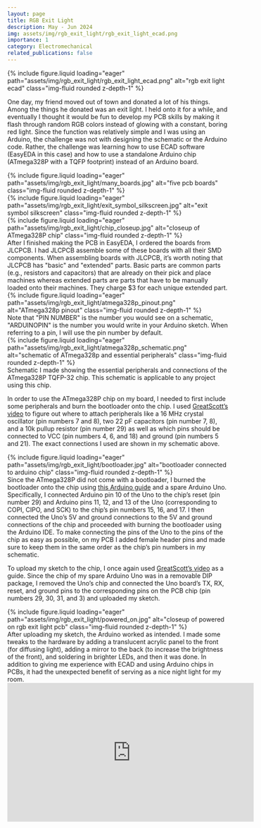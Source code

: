 ```yaml
---
layout: page
title: RGB Exit Light
description: May - Jun 2024
img: assets/img/rgb_exit_light/rgb_exit_light_ecad.png
importance: 1
category: Electromechanical
related_publications: false
---
```



<div class="row justify-content-center">
    <div class="col-sm-8">
        {% include figure.liquid loading="eager" path="assets/img/rgb_exit_light/rgb_exit_light_ecad.png" alt="rgb exit light ecad" class="img-fluid rounded z-depth-1" %}
    </div>
</div>

One day, my friend moved out of town and donated a lot of his things. Among the things he donated was an exit light. I held onto it for a while, and eventually I thought it would be fun to develop my PCB skills by making it flash through random RGB colors instead of glowing with a constant, boring red light. Since the function was relatively simple and I was using an Arduino, the challenge was not with designing the schematic or the Arduino code. Rather, the challenge was learning how to use ECAD software (EasyEDA in this case) and how to use a standalone Arduino chip (ATmega328P with a TQFP footprint) instead of an Arduino board.

<div class="row justify-content-center">
    <div class="col-sm-4 mt-3">
        {% include figure.liquid loading="eager" path="assets/img/rgb_exit_light/many_boards.jpg" alt="five pcb boards" class="img-fluid rounded z-depth-1" %}
    </div>
    <div class="col-sm-4 mt-3">
        {% include figure.liquid loading="eager" path="assets/img/rgb_exit_light/exit_symbol_silkscreen.jpg" alt="exit symbol silkscreen" class="img-fluid rounded z-depth-1" %}
    </div>
    <div class="col-sm-4 mt-3">
        {% include figure.liquid loading="eager" path="assets/img/rgb_exit_light/chip_closeup.jpg" alt="closeup of ATmega328P chip" class="img-fluid rounded z-depth-1" %}
    </div>
</div>
After I finished making the PCB in EasyEDA, I ordered the boards from JLCPCB. I had JLCPCB assemble some of these boards with all their SMD components. When assembling boards with JLCPCB, it’s worth noting that JLCPCB has "basic" and "extended" parts. Basic parts are common parts (e.g., resistors and capacitors) that are already on their pick and place machines whereas extended parts are parts that have to be manually loaded onto their machines. They charge $3 for each unique extended part.

<div class="row justify-content-center">
    <div class="col-sm-10 mt-3">
        {% include figure.liquid loading="eager" path="assets/img/rgb_exit_light/atmega328p_pinout.png" alt="ATmega328p pinout" class="img-fluid rounded z-depth-1" %}
        <div class="caption mt-0">
            Note that "PIN NUMBER" is the number you would see on a schematic, "ARDUINOPIN" is the number you would write in your Arduino sketch. When referring to a pin, I will use the pin number by default.
        </div>
    </div>
</div>

<div class="row justify-content-center">
    <div class="col-sm-10 mt-3">
        {% include figure.liquid loading="eager" path="assets/img/rgb_exit_light/atmega328p_schematic.png" alt="schematic of ATmega328p and essential peripherals" class="img-fluid rounded z-depth-1" %}
        <div class="caption mt-0">
            Schematic I made showing the essential peripherals and connections of the ATmega328P TQFP-32 chip. This schematic is applicable to any project using this chip.
        </div>
    </div>
</div>

In order to use the ATmega328P chip on my board, I needed to first include some peripherals and burn the bootloader onto the chip. I used <a href="https://youtu.be/J3DYgzRvLT8?t=124">GreatScott’s video</a> to figure out where to attach peripherals like a 16 MHz crystal oscillator (pin numbers 7 and 8), two 22 pF capacitors (pin number 7, 8), and a 10k pullup resistor (pin number 29) as well as which pins should be connected to VCC (pin numbers 4, 6, and 18) and ground (pin numbers 5 and 21). The exact connections I used are shown in my schematic above.

<div class="row justify-content-center">
    <div class="col-sm-8 mt-3">
        {% include figure.liquid loading="eager" path="assets/img/rgb_exit_light/bootloader.jpg" alt="bootloader connected to arduino chip" class="img-fluid rounded z-depth-1" %}
    </div>
</div>
Since the ATmega328P did not come with a bootloader, I burned the bootloader onto the chip using <a href="https://support.arduino.cc/hc/en-us/articles/4841602539164-Burn-the-bootloader-on-UNO-Mega-and-classic-Nano-using-another-Arduino">this Arduino guide</a> and a spare Arduino Uno. Specifically, I connected Arduino pin 10 of the Uno to the chip’s reset (pin number 29) and Arduino pins 11, 12, and 13 of the Uno (corresponding to COPI, CIPO, and SCK) to the chip’s pin numbers 15, 16, and 17. I then connected the Uno’s 5V and ground connections to the 5V and ground connections of the chip and proceeded with burning the bootloader using the Arduino IDE. To make connecting the pins of the Uno to the pins of the chip as easy as possible, on my PCB I added female header pins and made sure to keep them in the same order as the chip’s pin numbers in my schematic.

To upload my sketch to the chip, I once again used <a href="https://youtu.be/J3DYgzRvLT8?t=188">GreatScott’s video</a> as a guide. Since the chip of my spare Arduino Uno was in a removable DIP package, I removed the Uno’s chip and connected the Uno board’s TX, RX, reset, and ground pins to the corresponding pins on the PCB chip (pin numbers 29, 30, 31, and 3) and uploaded my sketch.

<div class="row justify-content-center">
    <div class="col-sm-8 mt-3">
        {% include figure.liquid loading="eager" path="assets/img/rgb_exit_light/powered_on.jpg" alt="closeup of powered on rgb exit light pcb" class="img-fluid rounded z-depth-1" %}
    </div>
</div>
After uploading my sketch, the Arduino worked as intended. I made some tweaks to the hardware by adding a translucent acrylic panel to the front (for diffusing light), adding a mirror to the back (to increase the brightness of the front), and soldering in brighter LEDs, and then it was done. In addition to giving me experience with ECAD and using Arduino chips in PCBs, it had the unexpected benefit of serving as a nice night light for my room.

<div class="embed-responsive embed-responsive-16by9 mt-4 mb-3">
    <iframe width="560" height="315" src="https://www.youtube.com/embed/PNP6WPLyQ8k?si=ngVG9VByDkrPigTs" title="YouTube video player" frameborder="0" allow="accelerometer; autoplay; clipboard-write; encrypted-media; gyroscope; picture-in-picture; web-share" referrerpolicy="strict-origin-when-cross-origin" allowfullscreen></iframe>
</div>


